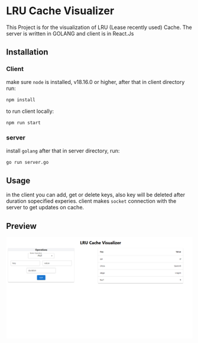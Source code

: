 # LRU Cache Visualizer

This Project is for the visualization of LRU (Lease recently used) Cache. The server is written in GOLANG and client is in React.Js

## Installation

### Client

make sure `node` is installed, v18.16.0 or higher, after that in client directory run:

```bash
npm install
```

to run client locally:

```bash
npm run start
```

### server

install `golang` after that in server directory, run:

```bash
go run server.go
```

## Usage

in the client you can add, get or delete keys, also key will be deleted after duration sopecified experies.
client makes `socket` connection with the server to get updates on cache.

## Preview

![alt text](./screenshot/preview.PNG)